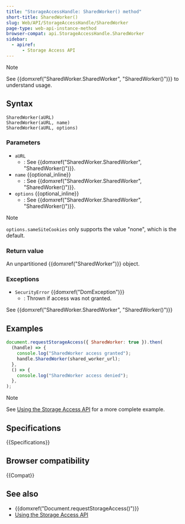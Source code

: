 ```yaml
---
title: "StorageAccessHandle: SharedWorker() method"
short-title: SharedWorker()
slug: Web/API/StorageAccessHandle/SharedWorker
page-type: web-api-instance-method
browser-compat: api.StorageAccessHandle.SharedWorker
sidebar:
  - apiref:
      - Storage Access API
---
```


> [!NOTE]
> See {{domxref("SharedWorker.SharedWorker", "SharedWorker()")}} to understand usage.

## Syntax

```js-nolint
SharedWorker(aURL)
SharedWorker(aURL, name)
SharedWorker(aURL, options)
```

### Parameters

- `aURL`
  - : See {{domxref("SharedWorker.SharedWorker", "SharedWorker()")}}.
- `name` {{optional_inline}}
  - : See {{domxref("SharedWorker.SharedWorker", "SharedWorker()")}}.
- `options` {{optional_inline}}
  - : See {{domxref("SharedWorker.SharedWorker", "SharedWorker()")}}.

> [!NOTE]
> `options.sameSiteCookies` only supports the value "none", which is the default.

### Return value

An unpartitioned {{domxref("SharedWorker")}} object.

### Exceptions

- `SecurityError` {{domxref("DomException")}}
  - : Thrown if access was not granted.

See {{domxref("SharedWorker.SharedWorker", "SharedWorker()")}}

## Examples

```js
document.requestStorageAccess({ SharedWorker: true }).then(
  (handle) => {
    console.log("SharedWorker access granted");
    handle.SharedWorker(shared_worker_url);
  },
  () => {
    console.log("SharedWorker access denied");
  },
);
```

> [!NOTE]
> See [Using the Storage Access API](/en-US/docs/Web/API/Storage_Access_API/Using) for a more complete example.

## Specifications

{{Specifications}}

## Browser compatibility

{{Compat}}

## See also

- {{domxref("Document.requestStorageAccess()")}}
- [Using the Storage Access API](/en-US/docs/Web/API/Storage_Access_API/Using)
